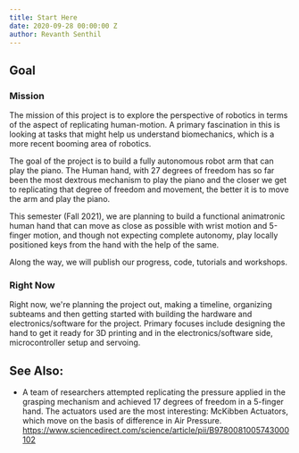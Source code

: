 ```yaml
---
title: Start Here
date: 2020-09-28 00:00:00 Z
author: Revanth Senthil
---
```


## Goal

### Mission
The mission of this project is to explore the perspective of robotics in terms of the aspect of replicating human-motion. A primary fascination in this is looking at tasks that might help us understand biomechanics, which is a more recent booming area of robotics. 

The goal of the project is to build a fully autonomous robot arm that can play the piano. The Human hand, with 27 degrees of freedom has so far been the most dextrous mechanism to play the piano and the closer we get to replicating that degree of freedom and movement, the better it is to move the arm and play the piano.

This semester (Fall 2021), we are planning to build a functional animatronic human hand that can move as close as possible with wrist motion and 5-finger motion, and though not expecting complete autonomy, play locally positioned keys from the hand with the help of the same.

Along the way, we will publish our progress, code, tutorials and workshops.

### Right Now
Right now, we're planning the project out, making a timeline, organizing subteams and then getting started with building the hardware and electronics/software for the project. Primary focuses include designing the hand to get it ready for 3D printing and in the electronics/software side, microcontroller setup and servoing.

<!-- #### Hardware -->


<!-- #### Software -->

<!-- ### Images/GIFs -->

<!-- ## Summary -->


## See Also:
- A team of researchers attempted replicating the pressure applied in the grasping mechanism and achieved 17 degrees of freedom in a 5-finger hand. The actuators used are the most interesting: McKibben Actuators, which move on the basis of difference in Air Pressure. <a href="https://www.sciencedirect.com/science/article/pii/B9780081005743000102"> https://www.sciencedirect.com/science/article/pii/B9780081005743000102 </a>

<!-- ## References -->

